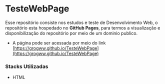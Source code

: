 # TesteWebPage

Esse repositório consiste nos estudos e teste de Desenvolvimento Web, o repositório esta hospedado no **GitHub Pages**, para termos a visualização e disponibilização do repositório por meio de um dominio publico.

- A página pode ser acessada por meio do link [https://grogww.github.io/TesteWebPage](https://grogww.github.io/TesteWebPage)



### Stacks Utilizadas

- HTML





